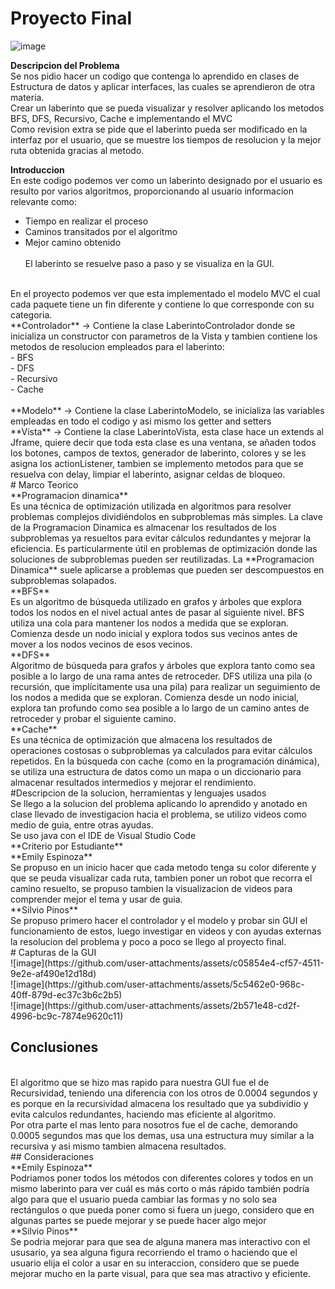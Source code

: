# Proyecto Final
![image](https://github.com/user-attachments/assets/b7911555-df7e-446c-a1e1-fa5542b0ca58)

**Descripcion del Problema**
<br>
Se nos pidio hacer un codigo que contenga lo aprendido en clases de Estructura de datos y aplicar interfaces, las cuales se aprendieron de otra materia.
<br>
Crear un laberinto que se pueda visualizar y resolver aplicando los metodos BFS, DFS, Recursivo, Cache e implementando el MVC
<br>
Como revision extra se pide que el laberinto pueda ser modificado en la interfaz por el usuario, que se muestre los tiempos de resolucion y la mejor ruta obtenida gracias al metodo.

**Introduccion**
<br>
En este codigo podemos ver como un laberinto designado por el usuario es resulto por varios algoritmos, proporcionando al usuario informacion relevante como: <br>
- Tiempo en realizar el proceso <br>
- Caminos transitados por el algoritmo <br>
- Mejor camino obtenido <br>
  <br>
El laberinto se resuelve paso a paso y se visualiza en la GUI.
<br>
En el proyecto podemos ver que esta implementado el modelo MVC el cual cada paquete tiene un fin diferente y contiene lo que corresponde con su categoria.
<br>
**Controlador** -> Contiene la clase LaberintoControlador donde se inicializa un constructor con parametros de la Vista y tambien contiene los metodos de resolucion empleados para el laberinto:
  <br>
  - BFS <br>
  - DFS <br>
  - Recursivo <br>
  - Cache <br>
<br>
**Modelo** -> Contiene la clase LaberintoModelo, se inicializa las variables empleadas en todo el codigo y asi mismo los getter and setters
<br>
**Vista** -> Contiene la clase LaberintoVista, esta clase hace un extends al Jframe, quiere decir que toda esta clase es una ventana, se añaden todos los botones, campos de textos, generador de laberinto, colores y se les asigna los actionListener, tambien se implemento metodos para que se resuelva con delay, limpiar el laberinto, asignar celdas de bloqueo.
<br>
# Marco Teorico
<br>
**Programacion dinamica**
<br>
Es una técnica de optimización utilizada en algoritmos para resolver problemas complejos dividiéndolos en subproblemas más simples. La clave de la Programacion Dinamica es almacenar los resultados de los subproblemas ya resueltos para evitar cálculos redundantes y mejorar la eficiencia. Es particularmente útil en problemas de optimización donde las soluciones de subproblemas pueden ser reutilizadas. La **Programacion Dinamica** suele aplicarse a problemas que pueden ser descompuestos en subproblemas solapados.
<br>
**BFS**
<br>
Es un algoritmo de búsqueda utilizado en grafos y árboles que explora todos los nodos en el nivel actual antes de pasar al siguiente nivel. BFS utiliza una cola para mantener los nodos a medida que se exploran. Comienza desde un nodo inicial y explora todos sus vecinos antes de mover a los nodos vecinos de esos vecinos.
<br>
**DFS**
<br>
Algoritmo de búsqueda para grafos y árboles que explora tanto como sea posible a lo largo de una rama antes de retroceder. DFS utiliza una pila (o recursión, que implícitamente usa una pila) para realizar un seguimiento de los nodos a medida que se exploran. Comienza desde un nodo inicial, explora tan profundo como sea posible a lo largo de un camino antes de retroceder y probar el siguiente camino.
<br>
**Cache**
<br>
Es una técnica de optimización que almacena los resultados de operaciones costosas o subproblemas ya calculados para evitar cálculos repetidos. En la búsqueda con cache (como en la programación dinámica), se utiliza una estructura de datos como un mapa o un diccionario para almacenar resultados intermedios y mejorar el rendimiento.
<br>
#Descripcion de la solucion, herramientas y lenguajes usados
<br>
Se llego a la solucion del problema aplicando lo aprendido y anotado en clase llevado de investigacion hacia el problema, se utilizo videos como medio de guia, entre otras ayudas.
<br>
Se uso java con el IDE de Visual Studio Code
<br>
**Criterio por Estudiante**
<br>
**Emily Espinoza**
<br>
Se propuso en un inicio hacer que cada metodo tenga su color diferente y que se peuda visualizar cada ruta, tambien poner un robot que recorra el camino resuelto, se propuso tambien la visualizacion de videos para comprender mejor el tema y usar de guia.

<br>
**Silvio Pinos**
<br>
Se propuso primero hacer el controlador y el modelo y probar sin GUI el funcionamiento de estos, luego investigar en videos y con ayudas externas la resolucion del problema y poco a poco se llego al proyecto final.
<br>
# Capturas de la GUI
<br>
![image](https://github.com/user-attachments/assets/c05854e4-cf57-4511-9e2e-af490e12d18d)

<br>
![image](https://github.com/user-attachments/assets/5c5462e0-968c-40ff-879d-ec37c3b6c2b5)
<br>
![image](https://github.com/user-attachments/assets/2b571e48-cd2f-4996-bc9c-7874e9620c11)

<br>

## Conclusiones
<br>
El algoritmo que se hizo mas rapido para nuestra GUI fue el de Recursividad, teniendo una diferencia con los otros de 0.0004 segundos y es porque en la recursividad almacena los resultado que ya subdividio y evita calculos redundantes, haciendo mas eficiente al algoritmo.
<br>
Por otra parte el mas lento para nosotros fue el de cache, demorando 0.0005 segundos mas que los demas, usa una estructura muy similar a la recursiva y asi mismo tambien almacena resultados.
<br>
## Consideraciones
<br>
**Emily Espinoza**
<br>
Podriamos poner todos los métodos con diferentes colores y todos en un mismo laberinto para ver cuál es más corto o más rápido también podría algo para que el usuario pueda cambiar las formas y no solo sea rectángulos o que pueda poner como si fuera un juego, considero que en algunas partes se puede mejorar y se puede hacer algo mejor
<br>
**Silvio Pinos**
<br>
Se podria mejorar para que sea de alguna manera mas interactivo con el ususario, ya sea alguna figura recorriendo el tramo o haciendo que el usuario elija el color a usar en su interaccion, considero que se puede mejorar mucho en la parte visual, para que sea mas atractivo y eficiente.


